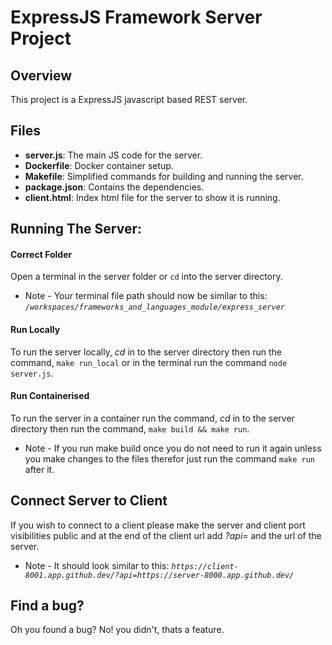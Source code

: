 # ExpressJS Framework Server Project

## Overview
This project is a ExpressJS javascript based REST server.

## Files
- **server.js**: The main JS code for the server.
- **Dockerfile**: Docker container setup.
- **Makefile**: Simplified commands for building and running the server.
- **package.json**: Contains the dependencies.
- **client.html**: Index html file for the server to show it is running.

## Running The Server:

#### Correct Folder
Open a terminal in the server folder or `cd` into the server directory.
- Note - Your terminal file path should now be similar to this: *`/workspaces/frameworks_and_languages_module/express_server`*

#### Run Locally
To run the server locally, *cd* in to the server directory then run the command, `make run_local` or in the terminal run the command `node server.js`.

#### Run Containerised
To run the server in a container run the command, *cd* in to the server directory then run the command, `make build && make run`.
 - Note  - If you run make build once you do not need to run it again unless you make changes to the files therefor just run the command `make run` after it.

## Connect Server to Client
If you wish to connect to a client please make the server and client port visibilities public and at the end of the client url add *?api=* and the url of the server. 
- Note - It should look similar to this: *`https://client-8001.app.github.dev/?api=https://server-8000.app.github.dev/`*

## Find a bug?
Oh you found a bug? No! you didn't, thats a feature.
